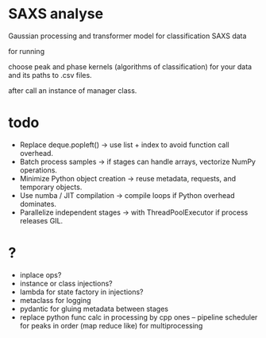 # SAXS analyse

Gaussian processing and transformer model for classification SAXS data 

for running

choose peak and phase kernels (algorithms of classification) for your data
and its paths to .csv files. 

after call an instance of manager class. 


# todo

- Replace deque.popleft() → use list + index to avoid function call overhead.
- Batch process samples → if stages can handle arrays, vectorize NumPy operations.
- Minimize Python object creation → reuse metadata, requests, and temporary objects.
- Use numba / JIT compilation → compile loops if Python overhead dominates.
- Parallelize independent stages → with ThreadPoolExecutor if process releases GIL.


# ?

- inplace ops?
- instance or class injections?
- lambda for state factory in injections?
- metaclass for logging
- pydantic for gluing metadata between stages
- replace python func calc in processing by cpp ones
– pipeline scheduler for peaks in order (map reduce like) for multiprocessing